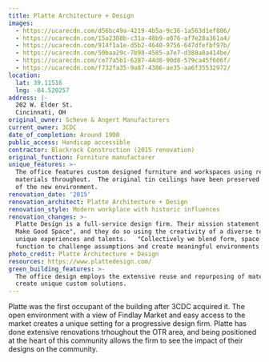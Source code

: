 ```yaml
---
title: Platte Architecture + Design
images:
  - https://ucarecdn.com/d56bc49a-4219-4b5a-9c36-1a563d1ef886/
  - https://ucarecdn.com/15a2308b-c31a-48b9-a076-af7e28a361a4/
  - https://ucarecdn.com/914f1a1e-d5b2-4640-9756-647dfefbf97b/
  - https://ucarecdn.com/50baa29c-7b98-4585-a7e7-d388a8a414be/
  - https://ucarecdn.com/ce77a5b1-6287-44d8-90d8-579ca45f606f/
  - https://ucarecdn.com/f732fa35-9a87-4386-ae35-aa6f35532972/
location:
  lat: 39.11516
  lng: -84.520257
address: |-
  202 W. Elder St.
  Cincinnati, OH
original_owner: Scheve & Angert Manufacturers
current_owner: 3CDC
date_of_completion: Around 1900
public_access: Handicap accessible
contractor: Blackrock Construction (2015 renovation)
original_function: Furniture manufacturer
unique_features: >-
  The office features custom designed furniture and workspaces using repurposed
  materials throughout.  The original tin ceilings have been preserved as part
  of the new environment.
renovation_date: '2015'
renovation_architect: Platte Architecture + Design
renovation_style: Modern workplace with historic influences
renovation_changes: >-
  Platte Design is a full-service design firm. Their mission statement is "We
  Make Good Space", and they do so using the creativity of a diverse team with
  unique experiences and talents.   "Collectively we blend form, space and
  function to challenge assumptions and create meaningful environments."
photo_credit: Platte Architecture + Design
resources: https://www.plattedesign.com/
green_building_features: >-
  The office design employs the extensive reuse and repurposing of materials to
  create unique custom solutions.
---
```


Platte was the first occupant of the building after 3CDC acquired it. The open environment with a view of Findlay Market and easy access to the market creates a unique setting for a progressive design firm. Platte has done extensive renovations trhoughout the OTR area, and being positioned at the heart of this community allows the firm to see the impact of their designs on the community.

